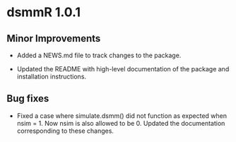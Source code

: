 # dsmmR 1.0.1

## Minor Improvements

* Added a NEWS.md file to track changes to the package.

* Updated the README with high-level documentation of the package and installation instructions. 

## Bug fixes

* Fixed a case where simulate.dsmm() did not function as expected when nsim = 1. Now nsim is also allowed to be 0. Updated the documentation corresponding to these changes.
